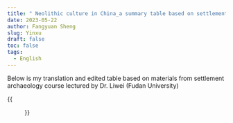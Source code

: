 ```yaml
---
title: " Neolithic culture in China_a summary table based on settlement archaeology course "
date: 2023-05-22
author: Fangyuan Sheng
slug: Yinxu
draft: false
toc: false
tags:
  - English
---
```


Below is my translation and edited table based on materials from settlement archaeology course lectured by Dr. Liwei (Fudan University)

{{<figure src="https://hellenshengfy.github.io/chinatime.jpg">}}
